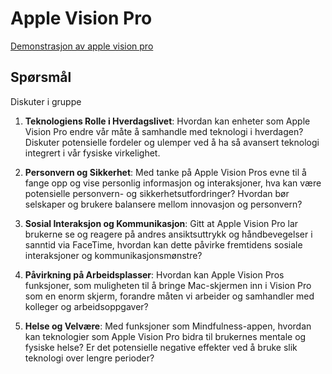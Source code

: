 # Apple Vision Pro
[Demonstrasjon av apple vision pro](https://www.youtube.com/watch?v=Vb0dG-2huJE
)
## Spørsmål
Diskuter i gruppe

1. **Teknologiens Rolle i Hverdagslivet**: Hvordan kan enheter som Apple Vision Pro endre vår måte å samhandle med teknologi i hverdagen? Diskuter potensielle fordeler og ulemper ved å ha så avansert teknologi integrert i vår fysiske virkelighet.

2. **Personvern og Sikkerhet**: Med tanke på Apple Vision Pros evne til å fange opp og vise personlig informasjon og interaksjoner, hva kan være potensielle personvern- og sikkerhetsutfordringer? Hvordan bør selskaper og brukere balansere mellom innovasjon og personvern?

3. **Sosial Interaksjon og Kommunikasjon**: Gitt at Apple Vision Pro lar brukerne se og reagere på andres ansiktsuttrykk og håndbevegelser i sanntid via FaceTime, hvordan kan dette påvirke fremtidens sosiale interaksjoner og kommunikasjonsmønstre?

4. **Påvirkning på Arbeidsplasser**: Hvordan kan Apple Vision Pros funksjoner, som muligheten til å bringe Mac-skjermen inn i Vision Pro som en enorm skjerm, forandre måten vi arbeider og samhandler med kolleger og arbeidsoppgaver?

5. **Helse og Velvære**: Med funksjoner som Mindfulness-appen, hvordan kan teknologier som Apple Vision Pro bidra til brukernes mentale og fysiske helse? Er det potensielle negative effekter ved å bruke slik teknologi over lengre perioder?